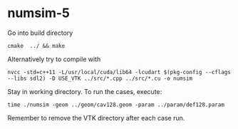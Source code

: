 # numsim-5

Go into build directory

    cmake  ../ && make

Alternatively try to compile with

    nvcc -std=c++11 -L/usr/local/cuda/lib64 -lcudart $(pkg-config --cflags --libs sdl2) -D USE_VTK ../src/*.cpp ../src/*.cu -o numsim

Stay in working directory. To run the cases, execute:

	time ./numsim -geom ../geom/cav128.geom -param ../param/def128.param

Remember to remove the VTK directory after each case run.
